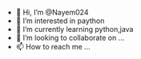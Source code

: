 - 👋 Hi, I’m @Nayem024
- 👀 I’m interested in paython
- 🌱 I’m currently learning python,java
- 💞️ I’m looking to collaborate on ...
- 📫 How to reach me ...

<!---
Nayem024/Nayem024 is a ✨ special ✨ repository because its `README.md` (this file) appears on your GitHub profile.
You can click the Preview link to take a look at your changes.
--->
